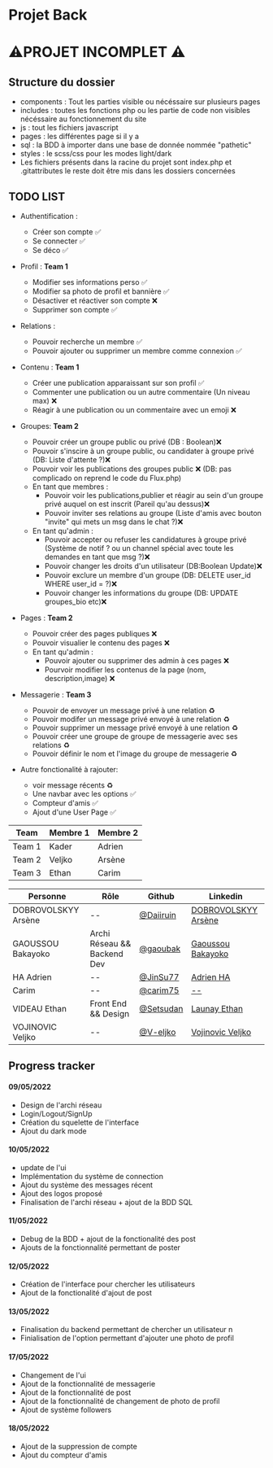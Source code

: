 # Projet Back

# ⚠️PROJET INCOMPLET ⚠️

## Structure du dossier

- components : Tout les parties visible ou nécéssaire sur plusieurs pages
- includes : toutes les fonctions php ou les partie de code non visibles nécéssaire au fonctionnement du site
- js : tout les fichiers javascript
- pages : les différentes page si il y a
- sql : la BDD à importer dans une base de donnée nommée "pathetic"
- styles : le scss/css pour les modes light/dark
- Les fichiers présents dans la racine du projet sont index.php et .gitattributes le reste doit être mis dans les dossiers concernées

## TODO LIST
- Authentification : 
  - Créer son compte ✅
  - Se connecter ✅
  - Se déco ✅

- Profil : **Team 1**
  - Modifier ses informations perso ✅
  - Modifier sa photo de profil et bannière ✅
  - Désactiver et réactiver son compte ❌
  - Supprimer son compte ✅

- Relations :
  - Pouvoir recherche un membre ✅
  - Pouvoir ajouter ou supprimer un membre comme connexion ✅

- Contenu : **Team 1**
  - Créer une publication apparaissant sur son profil ✅
  -  Commenter une publication ou un autre commentaire (Un niveau max) ❌
  -  Réagir à une publication ou un commentaire avec un emoji ❌

- Groupes: **Team 2**
  - Pouvoir créer un groupe public ou privé (DB : Boolean)❌
  - Pouvoir s'inscire à un groupe public, ou candidater à groupe privé (DB: Liste d'attente ?)❌
  - Pouvoir voir les publications des groupes public ❌ (DB: pas complicado on reprend le code du Flux.php)
  - En tant que membres :
    - Pouvoir voir les publications,publier et réagir au sein d'un groupe privé auquel on est inscrit (Pareil qu'au dessus)❌
    - Pouvoir inviter ses relations au groupe (Liste d'amis avec bouton "invite" qui mets un msg dans le chat ?)❌
  - En tant qu'admin :
    - Pouvoir accepter ou refuser les candidatures à groupe privé (Système de notif ? ou un channel spécial avec toute les demandes en tant que msg ?)❌
    - Pouvoir changer les droits d'un utilisateur (DB:Boolean Update)❌
    - Pouvoir exclure un membre d'un groupe (DB: DELETE user_id WHERE user_id = ?)❌
    - Pouvoir changer les informations du groupe (DB: UPDATE groupes_bio etc)❌

- Pages : **Team 2**
  - Pouvoir créer des pages publiques ❌
  - Pouvoir visualier le contenu des pages ❌
  - En tant qu'admin :
    - Pouvoir ajouter ou supprimer des admin à ces pages ❌
    - Pourvoir modifier les contenus de la page (nom, description,image) ❌

- Messagerie : **Team 3**
  - Pouvoir de envoyer un message privé à une relation ♻️
  - Pouvoir modifer un message privé envoyé à une relation ♻️
  - Pouvoir supprimer un message privé envoyé à une relation ♻️
  - Pouvoir créer une groupe de groupe de messagerie avec ses relations ♻️
  - Pouvoir définir le nom et l'image du groupe de messagerie ♻️

- Autre fonctionalité à rajouter:
  - voir message récents ♻️
  - Une navbar avec les options ✅
  - Compteur d'amis ✅
  - Ajout d'une User Page ✅

| Team   | Membre 1 | Membre 2 |
| ------ | -------- | -------- |
| Team 1 | Kader    | Adrien   |
| Team 2 | Veljko   | Arsène   |
| Team 3 | Ethan    | Carim    |

| Personne            | Rôle                        | Github                                   | Linkedin                                                                               |
| ------------------- | --------------------------- | ---------------------------------------- | -------------------------------------------------------------------------------------- |
| DOBROVOLSKYY Arsène | --                          | [@Daiiruin](https://github.com/Daiiruin) | [DOBROVOLSKYY Arsène](https://www.linkedin.com/in/ars%C3%A8ne-dobrovolskyy-458045226/) |
| GAOUSSOU Bakayoko   | Archi Réseau && Backend Dev | [@gaoubak](https://github.com/gaoubak)   | [Gaoussou Bakayoko](https://www.linkedin.com/in/kader-bakayoko-341b53190/)             |
| HA Adrien           | --                          | [@JinSu77](https://github.com/JinSu77)   | [Adrien HA](https://www.linkedin.com/in/adrien-ha-b39045226/)                          |
| Carim               | --                          | [@carim75](https://github.com/carim75)   | [--]()                                                                                 |
| VIDEAU Ethan        | Front End && Design         | [@Setsudan](https://github.com/Setsudan) | [Launay Ethan](https://www.linkedin.com/in/videau-launay-ethan/)                       |
| VOJINOVIC Veljko    | --                          | [@V-eljko](https://github.com/V-eljko)   | [Vojinovic Veljko](https://www.linkedin.com/in/veljko-vojinovic-365823226/)            |

## Progress tracker

#### 09/05/2022

- Design de l'archi réseau 
- Login/Logout/SignUp 
- Création du squelette de l'interface 
- Ajout du dark mode 

#### 10/05/2022

- update de l'ui 
- Implémentation du système de connection 
- Ajout du système des messages récent 
- Ajout des logos proposé
- Finalisation de l'archi réseau + ajout de la BDD SQL 

#### 11/05/2022

- Debug de la BDD + ajout de la fonctionalité des post 
- Ajouts de la fonctionnalité permettant de poster 

#### 12/05/2022

- Création de l'interface pour chercher les utilisateurs 
- Ajout de la fonctionalité d'ajout de post 

#### 13/05/2022

- Finalisation du backend permettant de chercher un utilisateur n
- Finialisation de l'option permettant d'ajouter une photo de profil 

#### 17/05/2022

- Changement de l'ui
- Ajout de la fonctionnalité de messagerie
- Ajout de la fonctionnalité de post
- Ajout de la fonctionnalité de changement de photo de profil
- Ajout de système followers

#### 18/05/2022

- Ajout de la suppression de compte
- Ajout du compteur d'amis
